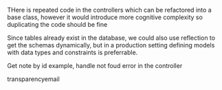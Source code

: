 THere is repeated code in the controllers which can be refactored into a base class, however it would introduce more cognitive complexity so duplicating the code should be fine

Since tables already exist in the database, we could also use reflection to get the schemas dynamically, but in a production setting defining models with data types and constraints is preferrable.


Get note by id example, handle not foud error in the controller

transparencyemail
